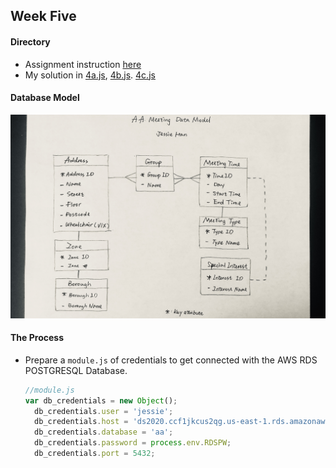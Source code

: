 ## Week Five

#### Directory
* Assignment instruction [here](https://github.com/visualizedata/data-structures/blob/master/weekly_assignment_04.md)
* My solution in [4a.js](https://github.com/JessieJessJe/dataStructures/blob/master/week04/4a.js), [4b.js](https://github.com/JessieJessJe/dataStructures/blob/master/week04/4b.js). [4c.js](https://github.com/JessieJessJe/dataStructures/blob/master/week04/4c.js)

#### Database Model
![db model](https://github.com/JessieJessJe/dataStructures/blob/master/week04/db_model.jpg)

#### The Process
* Prepare a `module.js` of credentials to get connected with the AWS RDS POSTGRESQL Database.
  ```javascript
  //module.js
  var db_credentials = new Object();
    db_credentials.user = 'jessie';
    db_credentials.host = 'ds2020.ccf1jkcus2qg.us-east-1.rds.amazonaws.com';
    db_credentials.database = 'aa';
    db_credentials.password = process.env.RDSPW;
    db_credentials.port = 5432;
```